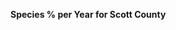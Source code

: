 
<span><span><p dir="auto"><strong>Species % per Year for Scott County</strong></p></span></span><canvas height="0" width="0" style="display: block; box-sizing: border-box; height: 0px; width: 0px;"></canvas>
